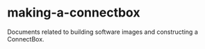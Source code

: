# making-a-connectbox
Documents related to building software images and constructing a ConnectBox.

